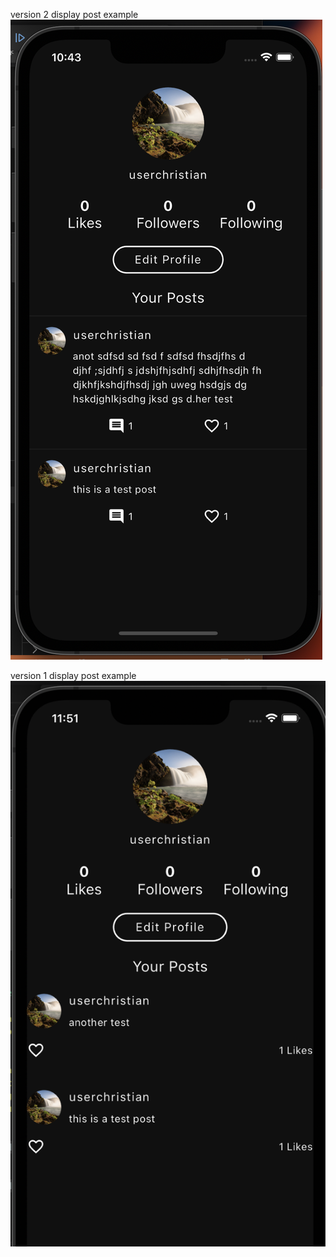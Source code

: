 version 2 display post example
![alt text](./planning/ver2.png)

version 1 display post example
![alt text](./planning/ver1.png)